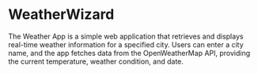 # WeatherWizard
The Weather App is a simple web application that retrieves and displays real-time weather information for a specified city. Users can enter a city name, and the app fetches data from the OpenWeatherMap API, providing the current temperature, weather condition, and date.
